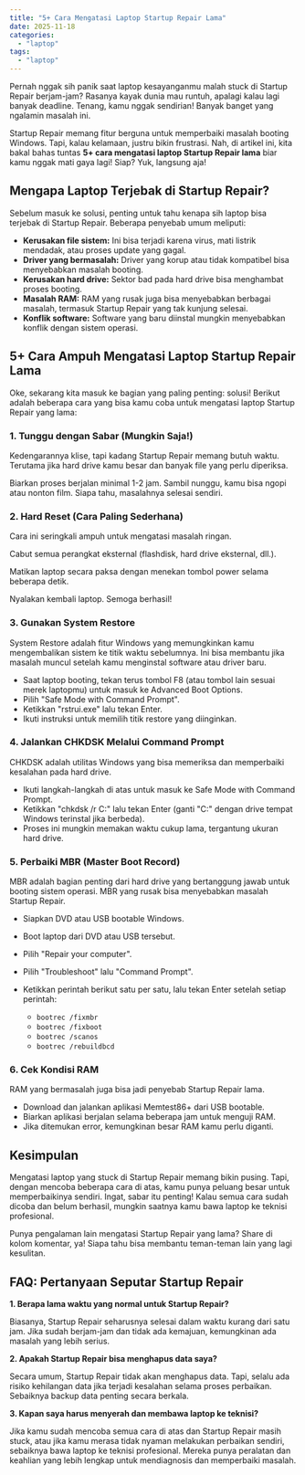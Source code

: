 ```yaml
---
title: "5+ Cara Mengatasi Laptop Startup Repair Lama"
date: 2025-11-18
categories: 
  - "laptop"
tags: 
  - "laptop"
---
```


Pernah nggak sih panik saat laptop kesayanganmu malah stuck di Startup Repair berjam-jam? Rasanya kayak dunia mau runtuh, apalagi kalau lagi banyak deadline. Tenang, kamu nggak sendirian! Banyak banget yang ngalamin masalah ini.

Startup Repair memang fitur berguna untuk memperbaiki masalah booting Windows. Tapi, kalau kelamaan, justru bikin frustrasi. Nah, di artikel ini, kita bakal bahas tuntas **5+ cara mengatasi laptop Startup Repair lama** biar kamu nggak mati gaya lagi! Siap? Yuk, langsung aja!

## Mengapa Laptop Terjebak di Startup Repair?

Sebelum masuk ke solusi, penting untuk tahu kenapa sih laptop bisa terjebak di Startup Repair. Beberapa penyebab umum meliputi:

- **Kerusakan file sistem:** Ini bisa terjadi karena virus, mati listrik mendadak, atau proses update yang gagal.
- **Driver yang bermasalah:** Driver yang korup atau tidak kompatibel bisa menyebabkan masalah booting.
- **Kerusakan hard drive:** Sektor bad pada hard drive bisa menghambat proses booting.
- **Masalah RAM:** RAM yang rusak juga bisa menyebabkan berbagai masalah, termasuk Startup Repair yang tak kunjung selesai.
- **Konflik software:** Software yang baru diinstal mungkin menyebabkan konflik dengan sistem operasi.

## 5+ Cara Ampuh Mengatasi Laptop Startup Repair Lama

Oke, sekarang kita masuk ke bagian yang paling penting: solusi! Berikut adalah beberapa cara yang bisa kamu coba untuk mengatasi laptop Startup Repair yang lama:

### 1\. Tunggu dengan Sabar (Mungkin Saja!)

Kedengarannya klise, tapi kadang Startup Repair memang butuh waktu. Terutama jika hard drive kamu besar dan banyak file yang perlu diperiksa.

Biarkan proses berjalan minimal 1-2 jam. Sambil nunggu, kamu bisa ngopi atau nonton film. Siapa tahu, masalahnya selesai sendiri.

### 2\. Hard Reset (Cara Paling Sederhana)

Cara ini seringkali ampuh untuk mengatasi masalah ringan.

Cabut semua perangkat eksternal (flashdisk, hard drive eksternal, dll.).

Matikan laptop secara paksa dengan menekan tombol power selama beberapa detik.

Nyalakan kembali laptop. Semoga berhasil!

### 3\. Gunakan System Restore

System Restore adalah fitur Windows yang memungkinkan kamu mengembalikan sistem ke titik waktu sebelumnya. Ini bisa membantu jika masalah muncul setelah kamu menginstal software atau driver baru.

- Saat laptop booting, tekan terus tombol F8 (atau tombol lain sesuai merek laptopmu) untuk masuk ke Advanced Boot Options.
- Pilih "Safe Mode with Command Prompt".
- Ketikkan "rstrui.exe" lalu tekan Enter.
- Ikuti instruksi untuk memilih titik restore yang diinginkan.

### 4\. Jalankan CHKDSK Melalui Command Prompt

CHKDSK adalah utilitas Windows yang bisa memeriksa dan memperbaiki kesalahan pada hard drive.

- Ikuti langkah-langkah di atas untuk masuk ke Safe Mode with Command Prompt.
- Ketikkan "chkdsk /r C:" lalu tekan Enter (ganti "C:" dengan drive tempat Windows terinstal jika berbeda).
- Proses ini mungkin memakan waktu cukup lama, tergantung ukuran hard drive.

### 5\. Perbaiki MBR (Master Boot Record)

MBR adalah bagian penting dari hard drive yang bertanggung jawab untuk booting sistem operasi. MBR yang rusak bisa menyebabkan masalah Startup Repair.

- Siapkan DVD atau USB bootable Windows.
- Boot laptop dari DVD atau USB tersebut.
- Pilih "Repair your computer".
- Pilih "Troubleshoot" lalu "Command Prompt".
- Ketikkan perintah berikut satu per satu, lalu tekan Enter setelah setiap perintah:
    
    - `bootrec /fixmbr`
    - `bootrec /fixboot`
    - `bootrec /scanos`
    - `bootrec /rebuildbcd`

### 6\. Cek Kondisi RAM

RAM yang bermasalah juga bisa jadi penyebab Startup Repair lama.

- Download dan jalankan aplikasi Memtest86+ dari USB bootable.
- Biarkan aplikasi berjalan selama beberapa jam untuk menguji RAM.
- Jika ditemukan error, kemungkinan besar RAM kamu perlu diganti.

## Kesimpulan

Mengatasi laptop yang stuck di Startup Repair memang bikin pusing. Tapi, dengan mencoba beberapa cara di atas, kamu punya peluang besar untuk memperbaikinya sendiri. Ingat, sabar itu penting! Kalau semua cara sudah dicoba dan belum berhasil, mungkin saatnya kamu bawa laptop ke teknisi profesional.

Punya pengalaman lain mengatasi Startup Repair yang lama? Share di kolom komentar, ya! Siapa tahu bisa membantu teman-teman lain yang lagi kesulitan.

## FAQ: Pertanyaan Seputar Startup Repair

**1\. Berapa lama waktu yang normal untuk Startup Repair?**

Biasanya, Startup Repair seharusnya selesai dalam waktu kurang dari satu jam. Jika sudah berjam-jam dan tidak ada kemajuan, kemungkinan ada masalah yang lebih serius.

**2\. Apakah Startup Repair bisa menghapus data saya?**

Secara umum, Startup Repair tidak akan menghapus data. Tapi, selalu ada risiko kehilangan data jika terjadi kesalahan selama proses perbaikan. Sebaiknya backup data penting secara berkala.

**3\. Kapan saya harus menyerah dan membawa laptop ke teknisi?**

Jika kamu sudah mencoba semua cara di atas dan Startup Repair masih stuck, atau jika kamu merasa tidak nyaman melakukan perbaikan sendiri, sebaiknya bawa laptop ke teknisi profesional. Mereka punya peralatan dan keahlian yang lebih lengkap untuk mendiagnosis dan memperbaiki masalah.
